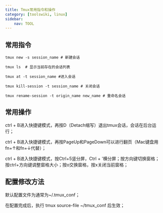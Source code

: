 ```yaml
---
title: Tmux常用指令和操作
category: [toolswiki, linux]
sidebar:
    nav: TOOL
---
```


## 常用指令

```shell
tmux new -s session_name # 新建会话

tmux ls  # 显示当前存在的会话列表

tmux at -t session_name #进入会话

tmux kill-session -t session_name # 关闭会话

tmux rename-session -t origin_name new_name # 重命名会话
```



## 常用操作

ctrl + B进入快捷键模式，再按D（Detach缩写）退出tmux会话，会话在后台运行；

ctrl + B进入快捷键模式，再按PageUp和PageDown可以进行翻页（Mac键盘用fn+↑和fn+↓代替）；

ctrl + B进入快捷键模式，按Ctrl+5竖分屏，Ctrl + '横分屏；按方向键切换窗格；按ctrl+方向键调整窗格大小；按o交换窗格，按x关闭当前窗格；



## 配置修改方法

默认配置文件为通常为~/.tmux_conf；

在配置完成后，执行 tmux source-file ~/tmux_conf 后生效；

